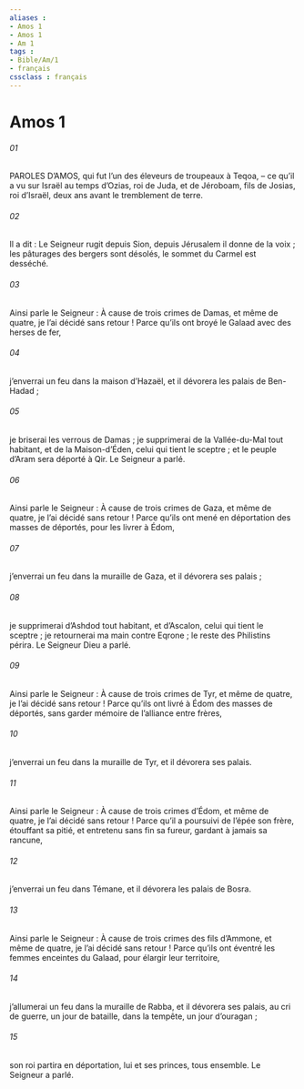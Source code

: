 ```yaml
---
aliases : 
- Amos 1
- Amos 1
- Am 1
tags : 
- Bible/Am/1
- français
cssclass : français
---
```


# Amos 1

###### 01
PAROLES D’AMOS, qui fut l’un des éleveurs de troupeaux à Teqoa, – ce qu’il a vu sur Israël au temps d’Ozias, roi de Juda, et de Jéroboam, fils de Josias, roi d’Israël, deux ans avant le tremblement de terre.
###### 02
Il a dit :
Le Seigneur rugit depuis Sion,
depuis Jérusalem il donne de la voix ;
les pâturages des bergers sont désolés,
le sommet du Carmel est desséché.
###### 03
Ainsi parle le Seigneur :
À cause de trois crimes de Damas, et même de quatre,
je l’ai décidé sans retour !
Parce qu’ils ont broyé le Galaad
avec des herses de fer,
###### 04
j’enverrai un feu dans la maison d’Hazaël,
et il dévorera les palais de Ben-Hadad ;
###### 05
je briserai les verrous de Damas ;
je supprimerai de la Vallée-du-Mal tout habitant,
et de la Maison-d’Éden, celui qui tient le sceptre ;
et le peuple d’Aram sera déporté à Qir.
Le Seigneur a parlé.
###### 06
Ainsi parle le Seigneur :
À cause de trois crimes de Gaza, et même de quatre,
je l’ai décidé sans retour !
Parce qu’ils ont mené en déportation des masses de déportés,
pour les livrer à Édom,
###### 07
j’enverrai un feu dans la muraille de Gaza,
et il dévorera ses palais ;
###### 08
je supprimerai d’Ashdod tout habitant,
et d’Ascalon, celui qui tient le sceptre ;
je retournerai ma main contre Eqrone ;
le reste des Philistins périra.
Le Seigneur Dieu a parlé.
###### 09
Ainsi parle le Seigneur :
À cause de trois crimes de Tyr, et même de quatre,
je l’ai décidé sans retour !
Parce qu’ils ont livré à Édom
des masses de déportés,
sans garder mémoire de l’alliance entre frères,
###### 10
j’enverrai un feu dans la muraille de Tyr,
et il dévorera ses palais.
###### 11
Ainsi parle le Seigneur :
À cause de trois crimes d’Édom, et même de quatre,
je l’ai décidé sans retour !
Parce qu’il a poursuivi de l’épée son frère,
étouffant sa pitié,
et entretenu sans fin sa fureur,
gardant à jamais sa rancune,
###### 12
j’enverrai un feu dans Témane,
et il dévorera les palais de Bosra.
###### 13
Ainsi parle le Seigneur :
À cause de trois crimes des fils d’Ammone, et même de quatre,
je l’ai décidé sans retour !
Parce qu’ils ont éventré les femmes enceintes du Galaad,
pour élargir leur territoire,
###### 14
j’allumerai un feu dans la muraille de Rabba,
et il dévorera ses palais,
au cri de guerre, un jour de bataille,
dans la tempête, un jour d’ouragan ;
###### 15
son roi partira en déportation,
lui et ses princes, tous ensemble.
Le Seigneur a parlé.
